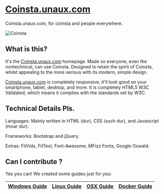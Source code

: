 # [Coinsta.unaux.com]

Coinsta.unaux.com, for coinsta and people everywhere.

![Coinsta](http://static.tumblr.com/ppdj5y9/Ae9mxmxtp/300coin.png)

## What is this?
It's the [Coinsta.unaux.com] homepage. Made so everyone, even the nontechnical, can use Coinsta.
Designed to retain the spirit of Coinsta, whilst appealing to the more serious with its modern, simple design.

[Coinsta.unaux.com] is completely responsive, it'll look good on your smartphone, tablet, desktop, and more.
It is completely HTML5 W3C Validated, which means it complies with the standards set by W3C.

## Technical Details Pls.
Languages:
Mainly written in HTML (dur), CSS (such dur), and Javascript (moar dur).

Frameworks:
Bootstrap and jQuery.

Extras:
FitVids, FitText, Font-Awesome, MFizz Fonts, Google Oswald.

## Can I contribute ?
Yes you can!
We created some guides just for you:

| [Windows Guide][G1] | [Linux Guide][G2] | [OSX Guide][G3] | [Docker Guide][G4] |
|:-----------------:|:-------------------:|:---------------:|:------------------:|

[G1]: https://github.com/coinat1/coinsta.unaux.com/blob/gh-pages/getting-started/contribute_windows.md
[G2]: https://github.com/coinat1/coinsta.unaux.com/blob/gh-pages/getting-started/contribute_linux.md
[G3]: https://github.com/coinat1/coinsta.unaux.com/blob/gh-pages/getting-started/contribute_osx.md
[G4]: https://github.com/coinat1/coinsta.unaux.com/blob/gh-pages/getting-started/contribute_docker.md

[Coinsta.unaux.com]: https://coinsta.unaux.com/
